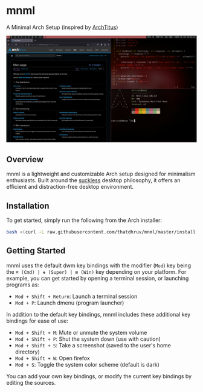 # mnml
A Minimal Arch Setup
(inspired by [ArchTitus](https://github.com/ChrisTitusTech/ArchTitus))

![mnml](mnml.png)

## Overview
mnml is a lightweight and customizable Arch setup designed for minimalism enthusiasts. Built around the [suckless](https://suckless.org) desktop philosophy, it offers an efficient and distraction-free desktop environment.

## Installation
To get started, simply run the following from the Arch installer:
```bash
bash <(curl -L raw.githubusercontent.com/thatdhruv/mnml/master/install.sh)
```

## Getting Started
mnml uses the default dwm key bindings with the modifier (`Mod`) key being the `⌘ (Cmd) | ❖ (Super) | ⊞ (Win)` key depending on your platform. For example, you can get started by opening a terminal session, or launching programs as:
- `Mod + Shift + Return`: Launch a terminal session
- `Mod + P`: Launch dmenu (program launcher)

In addition to the default key bindings, mnml includes these additional key bindings for ease of use:
- `Mod + Shift + M`: Mute or unmute the system volume
- `Mod + Shift + P`: Shut the system down (use with caution)
- `Mod + Shift + S`: Take a screenshot (saved to the user's home directory)
- `Mod + Shift + W`: Open firefox
- `Mod + S`: Toggle the system color scheme (default is dark)

You can add your own key bindings, or modify the current key bindings by editing the sources.
